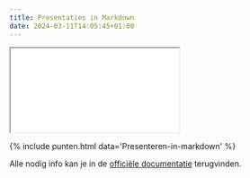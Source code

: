 ```yaml
---
title: Presentaties in Markdown
date: 2024-03-11T14:05:45+01:00
---
```


<iframe src="presentatie-source.html"></iframe>

{% include punten.html data='Presenteren-in-markdown' %}

Alle nodig info kan je in de [officiële documentatie](https://marpit.marp.app/markdown) terugvinden.